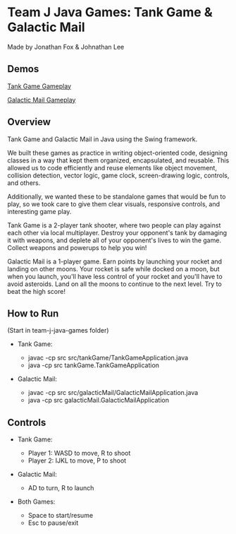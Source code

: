 # Team J Java Games: Tank Game & Galactic Mail
Made by Jonathan Fox & Johnathan Lee

## Demos
[Tank Game Gameplay](https://youtu.be/C16IQBU7it4)

[Galactic Mail Gameplay](https://youtu.be/uIgtczAg4bg)

## Overview
Tank Game and Galactic Mail in Java using the Swing framework.

We built these games as practice in writing object-oriented code, designing classes in a way that kept them organized, encapsulated, and reusable. This allowed us to code efficiently and reuse elements like object movement, collision detection, vector logic, game clock, screen-drawing logic, controls, and others.

Additionally, we wanted these to be standalone games that would be fun to play, so we took care to give them clear visuals, responsive controls, and interesting game play.

Tank Game is a 2-player tank shooter, where two people can play against each other via local multiplayer. Destroy your opponent's tank by damaging it with weapons, and deplete all of your opponent's lives to win the game. Collect weapons and powerups to help you win!

Galactic Mail is a 1-player game. Earn points by launching your rocket and landing on other moons. Your rocket is safe while docked on a moon, but when you launch, you'll have less control of your rocket and you'll have to avoid asteroids. Land on all the moons to continue to the next level. Try to beat the high score!

## How to Run
(Start in team-j-java-games folder)
  
- Tank Game:
  - javac -cp src src/tankGame/TankGameApplication.java
  - java -cp src tankGame.TankGameApplication

- Galactic Mail:
  - javac -cp src src/galacticMail/GalacticMailApplication.java
  - java -cp src galacticMail.GalacticMailApplication

## Controls

- Tank Game:
  - Player 1: WASD to move, R to shoot
  - Player 2: IJKL to move, P to shoot

- Galactic Mail:
  - AD to turn, R to launch

- Both Games:
  - Space to start/resume
  - Esc to pause/exit